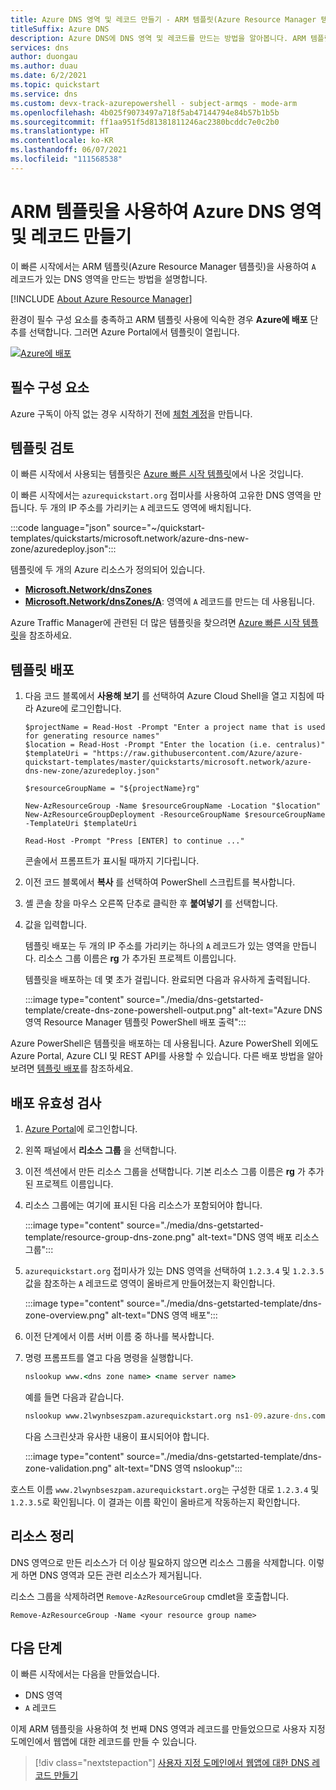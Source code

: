 ```yaml
---
title: Azure DNS 영역 및 레코드 만들기 - ARM 템플릿(Azure Resource Manager 템플릿)
titleSuffix: Azure DNS
description: Azure DNS에 DNS 영역 및 레코드를 만드는 방법을 알아봅니다. ARM 템플릿(Azure Resource Manager 템플릿)을 사용하여 첫 번째 DNS 영역 및 레코드를 만들고 관리하는 단계별 빠른 시작입니다.
services: dns
author: duongau
ms.author: duau
ms.date: 6/2/2021
ms.topic: quickstart
ms.service: dns
ms.custom: devx-track-azurepowershell - subject-armqs - mode-arm
ms.openlocfilehash: 4b025f9073497a718f5ab47144794e84b57b1b5b
ms.sourcegitcommit: ff1aa951f5d81381811246ac2380bcddc7e0c2b0
ms.translationtype: HT
ms.contentlocale: ko-KR
ms.lasthandoff: 06/07/2021
ms.locfileid: "111568538"
---
```

# <a name="quickstart-create-an-azure-dns-zone-and-record-using-an-arm-template"></a>ARM 템플릿을 사용하여 Azure DNS 영역 및 레코드 만들기

이 빠른 시작에서는 ARM 템플릿(Azure Resource Manager 템플릿)을 사용하여 `A` 레코드가 있는 DNS 영역을 만드는 방법을 설명합니다.

[!INCLUDE [About Azure Resource Manager](../../includes/resource-manager-quickstart-introduction.md)]

환경이 필수 구성 요소를 충족하고 ARM 템플릿 사용에 익숙한 경우 **Azure에 배포** 단추를 선택합니다. 그러면 Azure Portal에서 템플릿이 열립니다.

[![Azure에 배포](../media/template-deployments/deploy-to-azure.svg)](https://portal.azure.com/#create/Microsoft.Template/uri/https%3A%2F%2Fraw.githubusercontent.com%2FAzure%2Fazure-quickstart-templates%2Fmaster%2Fquickstarts%2Fmicrosoft.network%2Fazure-dns-new-zone%2Fazuredeploy.json)

## <a name="prerequisites"></a>필수 구성 요소

Azure 구독이 아직 없는 경우 시작하기 전에 [체험 계정](https://azure.microsoft.com/free/?WT.mc_id=A261C142F)을 만듭니다.

## <a name="review-the-template"></a>템플릿 검토

이 빠른 시작에서 사용되는 템플릿은 [Azure 빠른 시작 템플릿](https://azure.microsoft.com/resources/templates/azure-dns-new-zone)에서 나온 것입니다.

이 빠른 시작에서는 `azurequickstart.org` 접미사를 사용하여 고유한 DNS 영역을 만듭니다. 두 개의 IP 주소를 가리키는 `A` 레코드도 영역에 배치됩니다.

:::code language="json" source="~/quickstart-templates/quickstarts/microsoft.network/azure-dns-new-zone/azuredeploy.json":::

템플릿에 두 개의 Azure 리소스가 정의되어 있습니다.

- [**Microsoft.Network/dnsZones**](/azure/templates/microsoft.network/dnsZones)
- [**Microsoft.Network/dnsZones/A**](/azure/templates/microsoft.network/dnsZones/A): 영역에 `A` 레코드를 만드는 데 사용됩니다.

Azure Traffic Manager에 관련된 더 많은 템플릿을 찾으려면 [Azure 빠른 시작 템플릿](https://azure.microsoft.com/resources/templates/?resourceType=Microsoft.Network&pageNumber=1&sort=Popular)을 참조하세요.

## <a name="deploy-the-template"></a>템플릿 배포

1. 다음 코드 블록에서 **사용해 보기** 를 선택하여 Azure Cloud Shell을 열고 지침에 따라 Azure에 로그인합니다.

    ```azurepowershell-interactive
    $projectName = Read-Host -Prompt "Enter a project name that is used for generating resource names"
    $location = Read-Host -Prompt "Enter the location (i.e. centralus)"
    $templateUri = "https://raw.githubusercontent.com/Azure/azure-quickstart-templates/master/quickstarts/microsoft.network/azure-dns-new-zone/azuredeploy.json"

    $resourceGroupName = "${projectName}rg"

    New-AzResourceGroup -Name $resourceGroupName -Location "$location"
    New-AzResourceGroupDeployment -ResourceGroupName $resourceGroupName -TemplateUri $templateUri

    Read-Host -Prompt "Press [ENTER] to continue ..."
    ```

    콘솔에서 프롬프트가 표시될 때까지 기다립니다.

1. 이전 코드 블록에서 **복사** 를 선택하여 PowerShell 스크립트를 복사합니다.

1. 셸 콘솔 창을 마우스 오른쪽 단추로 클릭한 후 **붙여넣기** 를 선택합니다.

1. 값을 입력합니다.

    템플릿 배포는 두 개의 IP 주소를 가리키는 하나의 `A` 레코드가 있는 영역을 만듭니다. 리소스 그룹 이름은 **rg** 가 추가된 프로젝트 이름입니다.

    템플릿을 배포하는 데 몇 초가 걸립니다. 완료되면 다음과 유사하게 출력됩니다.

    :::image type="content" source="./media/dns-getstarted-template/create-dns-zone-powershell-output.png" alt-text="Azure DNS 영역 Resource Manager 템플릿 PowerShell 배포 출력":::

Azure PowerShell은 템플릿을 배포하는 데 사용됩니다. Azure PowerShell 외에도 Azure Portal, Azure CLI 및 REST API를 사용할 수 있습니다. 다른 배포 방법을 알아보려면 [템플릿 배포](../azure-resource-manager/templates/deploy-portal.md)를 참조하세요.

## <a name="validate-the-deployment"></a>배포 유효성 검사

1. [Azure Portal](https://portal.azure.com)에 로그인합니다.

1. 왼쪽 패널에서 **리소스 그룹** 을 선택합니다.

1. 이전 섹션에서 만든 리소스 그룹을 선택합니다. 기본 리소스 그룹 이름은 **rg** 가 추가된 프로젝트 이름입니다.

1. 리소스 그룹에는 여기에 표시된 다음 리소스가 포함되어야 합니다.

    :::image type="content" source="./media/dns-getstarted-template/resource-group-dns-zone.png" alt-text="DNS 영역 배포 리소스 그룹":::

1. `azurequickstart.org` 접미사가 있는 DNS 영역을 선택하여 `1.2.3.4` 및 `1.2.3.5` 값을 참조하는 `A` 레코드로 영역이 올바르게 만들어졌는지 확인합니다.

    :::image type="content" source="./media/dns-getstarted-template/dns-zone-overview.png" alt-text="DNS 영역 배포":::

1. 이전 단계에서 이름 서버 이름 중 하나를 복사합니다.

1. 명령 프롬프트를 열고 다음 명령을 실행합니다.

   ```cmd
   nslookup www.<dns zone name> <name server name>
   ```

   예를 들면 다음과 같습니다.

   ```cmd
   nslookup www.2lwynbseszpam.azurequickstart.org ns1-09.azure-dns.com.
   ```

   다음 스크린샷과 유사한 내용이 표시되어야 합니다.

    :::image type="content" source="./media/dns-getstarted-template/dns-zone-validation.png" alt-text="DNS 영역 nslookup":::

호스트 이름 `www.2lwynbseszpam.azurequickstart.org`는 구성한 대로 `1.2.3.4` 및 `1.2.3.5`로 확인됩니다. 이 결과는 이름 확인이 올바르게 작동하는지 확인합니다.

## <a name="clean-up-resources"></a>리소스 정리

DNS 영역으로 만든 리소스가 더 이상 필요하지 않으면 리소스 그룹을 삭제합니다. 이렇게 하면 DNS 영역과 모든 관련 리소스가 제거됩니다.

리소스 그룹을 삭제하려면 `Remove-AzResourceGroup` cmdlet을 호출합니다.

```azurepowershell-interactive
Remove-AzResourceGroup -Name <your resource group name>
```

## <a name="next-steps"></a>다음 단계

이 빠른 시작에서는 다음을 만들었습니다.

- DNS 영역
- `A` 레코드

이제 ARM 템플릿을 사용하여 첫 번째 DNS 영역과 레코드를 만들었으므로 사용자 지정 도메인에서 웹앱에 대한 레코드를 만들 수 있습니다.

> [!div class="nextstepaction"]
> [사용자 지정 도메인에서 웹앱에 대한 DNS 레코드 만들기](./dns-web-sites-custom-domain.md)
